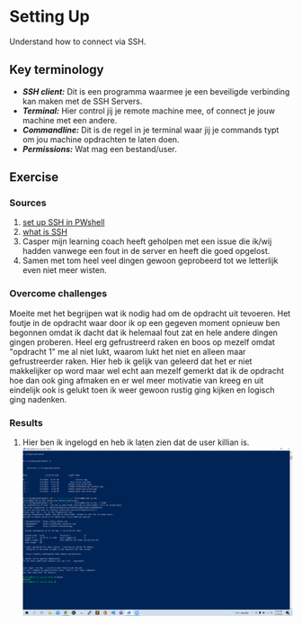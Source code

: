 # Setting Up 
Understand how to connect via SSH.

## Key terminology
 - ***SSH client:*** Dit is een programma waarmee je een beveiligde verbinding kan maken met de SSH Servers.
 - ***Terminal:*** Hier control jij je remote machine mee, of connect je jouw machine met een andere.
 - ***Commandline:*** Dit is de regel in je terminal waar jij je commands typt om jou machine opdrachten te laten doen.
 - ***Permissions:*** Wat mag een bestand/user.

 


## Exercise
### Sources
1. [set up SSH in PWshell](https://www.thomasmaurer.ch/2019/04/setup-powershell-ssh-remoting-in-powershell-6/)
2. [what is SSH](https://lazyadmin.nl/powershell/powershell-ssh/)
3. Casper mijn learning coach heeft geholpen met een issue die ik/wij hadden vanwege een fout in de server en heeft die goed opgelost.
4. Samen met tom heel veel dingen gewoon geprobeerd tot we letterlijk even niet meer wisten.



### Overcome challenges
Moeite met het begrijpen wat ik nodig had om de opdracht uit tevoeren.
Het foutje in de opdracht waar door ik op een gegeven moment opnieuw ben begonnen omdat ik dacht dat ik helemaal fout zat en hele andere dingen gingen proberen.
Heel erg gefrustreerd raken en boos op mezelf omdat "opdracht 1" me al niet lukt, waarom lukt het niet en alleen maar gefrustreerder raken. Hier heb ik gelijk van geleerd dat het er niet makkelijker op word maar wel echt aan mezelf gemerkt dat ik de opdracht hoe dan ook ging afmaken en er wel meer motivatie van kreeg en uit eindelijk ook is gelukt toen ik weer gewoon rustig ging kijken en logisch ging nadenken.


### Results
1. Hier ben ik ingelogd en heb ik laten zien dat de user killian is.
![SS](../../../00_includes/LNX-01/login%20bewijs.png)
